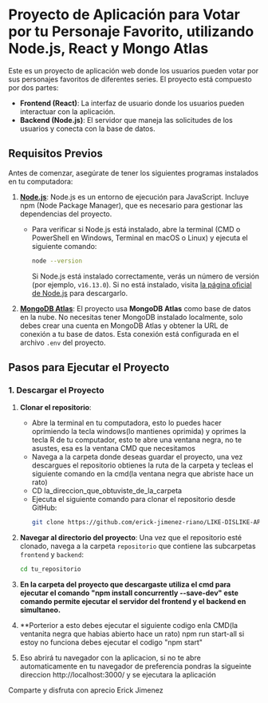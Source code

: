 # Proyecto de Aplicación para Votar por tu Personaje Favorito, utilizando Node.js, React y Mongo Atlas

Este es un proyecto de aplicación web donde los usuarios pueden votar por sus personajes favoritos de diferentes series. El proyecto está compuesto por dos partes:

- **Frontend (React)**: La interfaz de usuario donde los usuarios pueden interactuar con la aplicación.
- **Backend (Node.js)**: El servidor que maneja las solicitudes de los usuarios y conecta con la base de datos.

## Requisitos Previos

Antes de comenzar, asegúrate de tener los siguientes programas instalados en tu computadora:

1. **[Node.js](https://nodejs.org/)**: Node.js es un entorno de ejecución para JavaScript. Incluye npm (Node Package Manager), que es necesario para gestionar las dependencias del proyecto.

   - Para verificar si Node.js está instalado, abre la terminal (CMD o PowerShell en Windows, Terminal en macOS o Linux) y ejecuta el siguiente comando:
     ```bash
     node --version
     ```
     Si Node.js está instalado correctamente, verás un número de versión (por ejemplo, `v16.13.0`). Si no está instalado, visita [la página oficial de Node.js](https://nodejs.org/) para descargarlo.

2. **[MongoDB Atlas](https://www.mongodb.com/cloud/atlas)**: El proyecto usa **MongoDB Atlas** como base de datos en la nube. No necesitas tener MongoDB instalado localmente, solo debes crear una cuenta en MongoDB Atlas y obtener la URL de conexión a tu base de datos. Esta conexión está configurada en el archivo `.env` del proyecto.


## Pasos para Ejecutar el Proyecto

### 1. Descargar el Proyecto

1. **Clonar el repositorio**: 
   - Abre la terminal en tu computadora, esto lo puedes hacer oprimiendo la tecla windows(lo mantienes oprimida) y
     oprimes la tecla R de tu computador, esto te abre una ventana negra, no te asustes, esa es la ventana CMD que necesitamos
   - Navega a la carpeta donde deseas guardar el proyecto, una vez descargues el repositorio obtienes la ruta de la carpeta y tecleas el siguiente comando en la cmd(la ventana negra que abriste hace un rato)
   - CD la_direccion_que_obtuviste_de_la_carpeta
   - Ejecuta el siguiente comando para clonar el repositorio desde GitHub:
     ```bash
     git clone https://github.com/erick-jimenez-riano/LIKE-DISLIKE-APP.git
     ```

2. **Navegar al directorio del proyecto**:
   Una vez que el repositorio esté clonado, navega a la carpeta `repositorio` que contiene las subcarpetas `frontend` y `backend`:
   ```bash
   cd tu_repositorio
3. **En la carpeta del proyecto que descargaste utiliza el cmd para ejecutar el comando "npm install concurrently --save-dev"
   este  comando permite ejecutar el servidor del frontend y el backend en simultaneo.**
4. **Porterior a esto debes ejecutar el siguiente codigo enla CMD(la ventanita negra que habias abierto hace un rato)
    npm run start-all si estoy no funciona debes ejecutar el codigo "npm start"
5.  Eso abrirá tu navegador con la aplicacion, si no te abre automaticamente en tu navegador de preferencia pondras la sigueinte direccion http://localhost:3000/ y se ejecutara la aplicación

Comparte y disfruta con aprecio Erick Jimenez 

